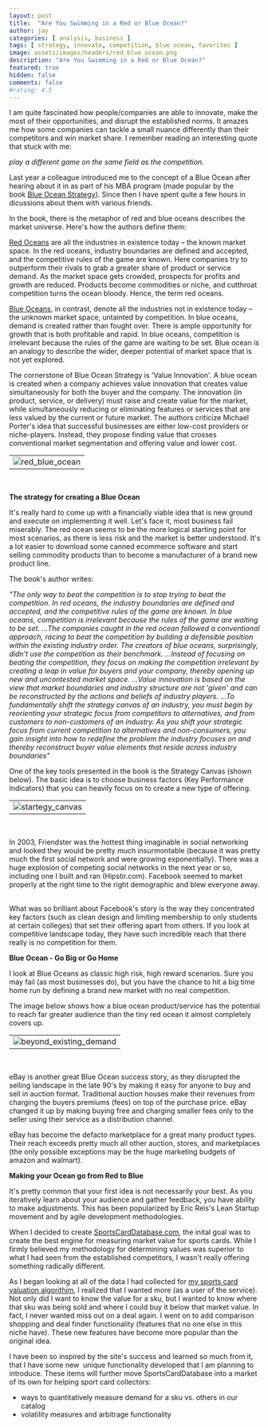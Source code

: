 ```yaml
---
layout: post
title:  "Are You Swimming in a Red or Blue Ocean?"
author: jay
categories: [ analysis, business ]
tags: [ strategy, innovate, competition, blue ocean, favorites ]
image: assets/images/headers/red_blue_ocean.png
description: "Are You Swimming in a Red or Blue Ocean?"
featured: true
hidden: false
comments: false
#rating: 4.5
---
```



 <p>I am quite fascinated how people/companies are able to innovate, make the most of their opportunities, and disrupt the established norms. It amazes me how some companies can tackle a small nuance differently than their competitors and win market share.&nbsp;I remember reading an interesting quote that stuck with me:</p>
<p><em>play a different game on the same field as the competition.</em></p>
<p>Last year a colleague introduced me to the concept of a Blue Ocean after hearing about it in as part of his MBA program (made popular by the book&nbsp;<a href="http://www.blueoceanstrategy.com/" target="_blank">Blue Ocean Strategy</a>). Since then I have spent quite a few hours in dicussions about them with various friends.</p>
<p>In the book, there is the metaphor of red and blue oceans describes the market universe. Here's how the authors define them:</p>
<p><span style="text-decoration: underline;">Red Oceans</span>&nbsp;are all the industries in existence today &ndash; the known market space. In the red oceans, industry boundaries are defined and accepted, and the competitive rules of the game are known. Here companies try to outperform their rivals to grab a greater share of product or service demand. As the market space gets crowded, prospects for profits and growth are reduced. Products become commodities or niche, and cutthroat competition turns the ocean bloody. Hence, the term red oceans.</p>
<p><span style="text-decoration: underline;">Blue Oceans</span>, in contrast, denote all the industries not in existence today &ndash; the unknown market space, untainted by competition. In blue oceans, demand is created rather than fought over. There is ample opportunity for growth that is both profitable and rapid. In blue oceans, competition is irrelevant because the rules of the game are waiting to be set. Blue ocean is an analogy to describe the wider, deeper potential of market space that is not yet explored.</p>
<p>The cornerstone of Blue Ocean Strategy is 'Value Innovation'. A blue ocean is created when a company achieves value innovation that creates value simultaneously for both the buyer and the company. The innovation (in product, service, or delivery) must raise and create value for the market, while simultaneously reducing or eliminating features or services that are less valued by the current or future market. The authors criticize Michael Porter's idea that successful businesses are either low-cost providers or niche-players. Instead, they propose finding value that crosses conventional market segmentation and offering value and lower cost.&nbsp;</p>
<table cellspacing="0" cellpadding="0">
<tbody>
<tr>
<td><img src="{{ site.baseurl }}/assets/images/red_blue_ocean.gif" alt="red_blue_ocean" /></td>
</tr>
</tbody>
</table>
<p><strong><br /></strong></p>
<p><strong>The strategy for creating a Blue Ocean</strong></p>
<p>It's really hard to come up with a financially viable idea that is new ground and execute on implementing it well. Let's face it, most business fail miserably. The red ocean seems to be the more logical starting point for most scenarios, as there is less risk and the market is better understood. It's a lot easier to download some canned ecommerce software and start selling commodity products than to become a manufacturer of a brand new product line.</p>
<p>The book's author writes:</p>
<p><em>"The only way to beat the competition is to stop trying to beat the competition. In red oceans, the industry boundaries are defined and accepted, and the competitive rules of the game are known. In blue oceans, competition is irrelevant because the rules of the game are waiting to be set. ...The companies caught in the red ocean followed a conventional approach, racing to beat the competition by building a defensible position within the existing industry order. The creators of blue oceans, surprisingly, didn't use the competition as their benchmark. ...Instead of focusing on beating the competition, they focus on making the competition irrelevant by creating a leap in value for buyers and your company, thereby opening up new and uncontested market space. &hellip;Value innovation is based on the view that market boundaries and industry structure are not 'given' and can be reconstructed by the actions and beliefs of industry players. &hellip;To fundamentally shift the strategy canvas of an industry, you must begin by reorienting your strategic focus from competitors to alternatives, and from customers to non-customers of an industry. As you shift your strategic focus from current competition to alternatives and non-consumers, you gain insight into how to redefine the problem the industry focuses on and thereby reconstruct buyer value elements that reside across industry boundaries"&nbsp;</em></p>
<p>One of the key tools presented in the book is the Strategy Canvas (shown below). The basic idea is to choose business factors (Key Performance Indicators) that you can heavily focus on to create a new type of offering.&nbsp;</p>
<table cellspacing="0" cellpadding="0">
<tbody>
<tr>
<td><img src="{{ site.baseurl }}/assets/images/startegy_canvas.gif" alt="startegy_canvas" /></td>
</tr>
</tbody>
</table>
<p>&nbsp;</p>
<p>In 2003, Friendster was the hottest thing imaginable in social networking and looked they would be pretty much insurmontable (because it was pretty much the first social network and were growing exponentially). There was a huge explosion of competing social networks in the next year or so, including one I built and ran (Hipstir.com). Facebook seemed to market properly at the right time to the right demographic and blew everyone away. &nbsp;</p>
<p>What was so brilliant about Facebook's story is the way they concentrated key factors (such as clean design and limiting membership to only students at certain colleges) that set their offering apart from others. If you look at competitive landscape today, they have such incredible reach that there really is no competition for them.</p>
<p><strong>Blue Ocean - Go Big or Go Home</strong></p>
<p>I look at Blue Oceans as classic high risk, high reward scenarios. Sure you may fail (as most businesses do), but you have the chance to hit a big time home run by defining a brand new market with no real competition.&nbsp;</p>
<p>The image below shows how a blue ocean product/service has the potential to reach far greater audience than the tiny red ocean it almost completely covers up.</p>
<table cellspacing="0" cellpadding="0">
<tbody>
<tr>
<td><img src="{{ site.baseurl }}/assets/images/beyond_existing_demand.gif" alt="beyond_existing_demand" /></td>
</tr>
</tbody>
</table>
<p>&nbsp;</p>
<p>eBay is another great Blue Ocean success story, as they disrupted the selling landscape in the late 90's by making it easy for anyone to buy and sell in auction format. Traditional auction houses make their revenues from charging the buyers premiums (fees) on top of the purchase price. eBay changed it up by making buying free and charging smaller fees only to the seller using their service as a distribution channel.&nbsp;</p>
<p>eBay has become the defacto marketplace for a great many product types. Their reach exceeds pretty much all other auction, stores, and marketplaces (the only possible exceptions may be the huge marketing budgets of amazon and walmart).</p>
<p><strong>Making your Ocean go from Red to Blue</strong></p>
<p>It's pretty common that your first idea is not necessarily your best. As you iteratively learn about your audience and gather feedback, you have ability to make adjustments. This has been popularized by Eric Reis's Lean Startup movement and by agile development methodologies.&nbsp;</p>
<p>When I decided to create&nbsp;<a href="http://www.SportsCardDatabase.com" target="_blank">SportsCardDatabase.com</a>, the inital goal was to create the best engine for measuring market value for sports cards. While I firmly believed my methodology for determining values was superior to what I had seen from the established competitors, I wasn't really offering something radically different.</p>
<p>As I began looking at all of the data I had collected for <a href="/building_valuation_platform/">my sports card valuation algorithim</a>, I realized that I wanted more (as a user of the service). Not only did I want to know the value for a sku, but I wanted to know where that sku was being sold and where I could buy it below that market value. In fact,&nbsp;I never wanted miss out on a deal again. I went on to add comparison shopping and deal finder functionality (features that no one else in this niche have). These new features have become more popular than the original idea.</p>
<p>I have been so inspired by the site's success and learned so much from it, that I have some new&nbsp; unique functionality developed that I am planning to introduce. These items will&nbsp;further move SportsCardDatabase into a market of its own for helping sport card collectors:</p>
<ul>
<li>ways to quantitatively measure demand for a sku vs. others in our catalog</li>
<li>volatility measures and arbitrage functionality&nbsp;</li>
</ul>
